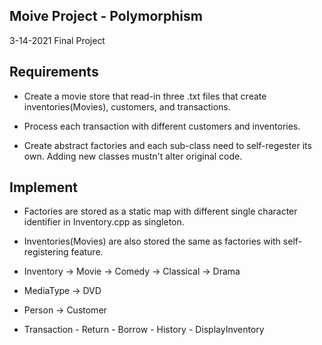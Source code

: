 ## Moive Project - Polymorphism
3-14-2021 Final Project

## Requirements

- Create a movie store that read-in three .txt files that create inventories(Movies), customers, and transactions.

- Process each transaction with different customers and inventories.

- Create abstract factories and each sub-class need to self-regester its own. Adding new classes mustn't alter original code.


## Implement

- Factories are stored as a static map with different single character identifier in Inventory.cpp as singleton. 

- Inventories(Movies) are also stored the same as factories with self-registering feature.

- Inventory -> Movie -> Comedy
                     -> Classical
                     -> Drama

- MediaType -> DVD

- Person -> Customer

- Transaction -  Return
              -  Borrow
              -  History
              -  DisplayInventory

